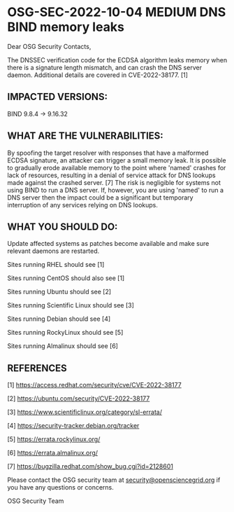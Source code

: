 # OSG-SEC-2022-10-04 MEDIUM DNS BIND memory leaks

Dear OSG Security Contacts,

The DNSSEC verification code for the ECDSA algorithm leaks memory when there is a signature length mismatch, and can crash the DNS server daemon. Additional details are covered in CVE-2022-38177. [1]

## IMPACTED VERSIONS:

BIND 9.8.4 -> 9.16.32

## WHAT ARE THE VULNERABILITIES:

By spoofing the target resolver with responses that have a malformed ECDSA signature, an attacker can trigger a small memory leak. It is possible to gradually erode available memory to the point where 'named' crashes for lack of resources, resulting in a denial of service attack for DNS lookups made against the crashed server. [7]  The risk is negligible for systems not using BIND to run a DNS server. If, however, you are using 'named' to run a DNS server then the impact could be a significant but temporary interruption of any services relying on DNS lookups.

## WHAT YOU SHOULD DO:

Update affected systems as patches become available and make sure relevant daemons are restarted.

Sites running RHEL should see [1]

Sites running CentOS should also see [1]

Sites running Ubuntu should see [2]

Sites running Scientific Linux should see [3]

Sites running Debian should see [4]

Sites running RockyLinux should see [5]

Sites running Almalinux should see [6]

## REFERENCES

[1] https://access.redhat.com/security/cve/CVE-2022-38177

[2] https://ubuntu.com/security/CVE-2022-38177

[3] https://www.scientificlinux.org/category/sl-errata/

[4] https://security-tracker.debian.org/tracker

[5] https://errata.rockylinux.org/

[6] https://errata.almalinux.org/

[7] https://bugzilla.redhat.com/show_bug.cgi?id=2128601


Please contact the OSG security team at security@opensciencegrid.org if you have any questions or concerns.

OSG Security Team

